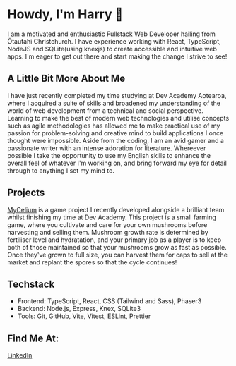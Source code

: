 # Howdy, I'm Harry 👋
I am a motivated and enthusiastic Fullstack Web Developer hailing from Ōtautahi Christchurch. I have experience working with React, TypeScript, NodeJS and SQLite(using knexjs) to create accessible and intuitive web apps. I'm eager to get out there and start making the change I strive to see!
## A Little Bit More About Me
I have just recently completed my time studying at Dev Academy Aotearoa, where I acquired a suite of skills and broadened my understanding of the world of web development from a technical and social perspective. Learning to make the best of modern web technologies and utilise concepts such as agile methodologies has allowed me to make practical use of my passion for problem-solving and creative mind to build applications I once thought were impossible. Aside from the coding, I am an avid gamer and a passionate writer with an intense adoration for literature. Whereever possible I take the opportunity to use my English skills to enhance the overall feel of whatever I'm working on, and bring forward my eye for detail through to anything I set my mind to.
## Projects
[MyCelium](https://my-celium.devacademy.nz/ "Deployed Mycellium Page") is a game project I recently developed alongside a brilliant team whilst finishing my time at Dev Academy. This project is a small farming game, where you cultivate and care for your own mushrooms before harvesting and selling them. Mushroom growth rate is determined by fertiliser level and hydratation, and your primary job as a player is to keep both of those maintained so that your mushrooms grow as fast as possible. Once they've grown to full size, you can harvest them for caps to sell at the market and replant the spores so that the cycle continues!
## Techstack
- Frontend: TypeScript, React, CSS (Tailwind and Sass), Phaser3
- Backend: Node.js, Express, Knex, SQLite3
- Tools: Git, GitHub, Vite, Vitest, ESLint, Prettier 
## Find Me At:
[LinkedIn](https://www.linkedin.com/in/harry-walsh303/)
<!--


- 🔭 I’m currently working on ...
- 🌱 I’m currently learning ...
- 👯 I’m looking to collaborate on ...
- 🤔 I’m looking for help with ...
- 💬 Ask me about ...
- 📫 How to reach me: ...
- 😄 Pronouns: ...
- ⚡ Fun fact: ...
-->
